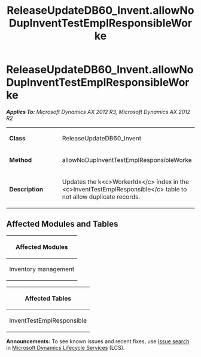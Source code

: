 ﻿---
title: ReleaseUpdateDB60_Invent.allowNoDupInventTestEmplResponsibleWorke
TOCTitle: ReleaseUpdateDB60_Invent.allowNoDupInventTestEmplResponsibleWorke
ms:assetid: cfb88219-148c-b448-462f-3a7368dfd6e4
ms:mtpsurl: https://msdn.microsoft.com/en-us/library/JJ686887(v=AX.60)
ms:contentKeyID: 49711338
ms.date: 05/18/2015
mtps_version: v=AX.60
---

# ReleaseUpdateDB60\_Invent.allowNoDupInventTestEmplResponsibleWorke 


_**Applies To:** Microsoft Dynamics AX 2012 R3, Microsoft Dynamics AX 2012 R2_

<table>
<colgroup>
<col style="width: 50%" />
<col style="width: 50%" />
</colgroup>
<tbody>
<tr class="odd">
<td><p><strong>Class</strong></p></td>
<td><p>ReleaseUpdateDB60_Invent</p></td>
</tr>
<tr class="even">
<td><p><strong>Method</strong></p></td>
<td><p>allowNoDupInventTestEmplResponsibleWorke</p></td>
</tr>
<tr class="odd">
<td><p><strong>Description</strong></p></td>
<td><p>Updates the k&lt;c&gt;WorkerIdx&lt;/c&gt; index in the &lt;c&gt;InventTestEmplResponsible&lt;/c&gt; table to not allow duplicate records.</p></td>
</tr>
</tbody>
</table>


## Affected Modules and Tables

<table>
<colgroup>
<col style="width: 100%" />
</colgroup>
<thead>
<tr class="header">
<th><p>Affected Modules</p></th>
</tr>
</thead>
<tbody>
<tr class="odd">
<td><p>Inventory management</p></td>
</tr>
</tbody>
</table>


<table>
<colgroup>
<col style="width: 100%" />
</colgroup>
<thead>
<tr class="header">
<th><p>Affected Tables</p></th>
</tr>
</thead>
<tbody>
<tr class="odd">
<td><p>InventTestEmplResponsible</p></td>
</tr>
</tbody>
</table>

  
**Announcements:** To see known issues and recent fixes, use [Issue search](http://go.microsoft.com/fwlink/?linkid=389258) in [Microsoft Dynamics Lifecycle Services](http://go.microsoft.com/fwlink/?linkid=306505) (LCS).

